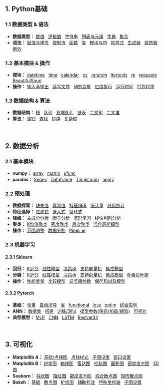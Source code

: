 ## 1. Python基础
### 1.1 数据类型 & 语法
* **数据类型：**
[数值](https://github.com/ZBTGL/summary/blob/master/Python/Basics/obj_number.py)
&nbsp; [逻辑值](https://github.com/ZBTGL/summary/blob/master/Python/Basics/obj_logicals.py)
&nbsp; [字符串](https://github.com/ZBTGL/summary/blob/master/Python/Basics/obj_str.py) 
&nbsp; [列表与元组](https://github.com/ZBTGL/summary/blob/master/Python/Basics/obj_list_tuple.py)
&nbsp; [字典](https://github.com/ZBTGL/summary/blob/master/Python/Basics/obj_dict.py)
&nbsp; [集合](https://github.com/ZBTGL/summary/blob/master/Python/Basics/obj_set.py)
* **语法：** 
[赋值与拷贝](https://github.com/ZBTGL/summary/blob/master/Python/Basics/syntax_assign_copy.py)
&nbsp; [控制流](https://github.com/ZBTGL/summary/blob/master/Python/Basics/syntax_controlFlow.py) 
&nbsp; [函数](https://github.com/ZBTGL/summary/blob/master/Python/Basics/syntax_func.py)
&nbsp; [类](https://github.com/ZBTGL/summary/blob/master/Python/Basics/syntax_class.py)
&nbsp; [模块与包](https://github.com/ZBTGL/summary/blob/master/Python/Basics/syntax_module_package.py)
&nbsp; [推导式](https://github.com/ZBTGL/summary/blob/master/Python/Basics/syntax_derivative.py)
&nbsp; [生成器](https://github.com/ZBTGL/summary/blob/master/Python/Basics/syntax_generator.py)
&nbsp; [装饰器](https://github.com/ZBTGL/summary/blob/master/Python/Basics/syntax_decorator.py)
&nbsp; [例外](https://github.com/ZBTGL/summary/blob/master/Python/Basics/syntax_exception.py)

### 1.2 基本模块 & 操作
* **模块：**
[datetime](https://github.com/ZBTGL/summary/blob/master/Python/Basics/module_datetime.py)
&nbsp; [time](https://github.com/ZBTGL/summary/blob/master/Python/Basics/module_time.py)
&nbsp; [calendar](https://github.com/ZBTGL/summary/blob/master/Python/Basics/module_calendar.py)
&nbsp; [os](https://github.com/ZBTGL/summary/blob/master/Python/Basics/module_os.py)
&nbsp; [random](https://github.com/ZBTGL/summary/blob/master/Python/Basics/module_random.py)
&nbsp; [itertools](https://github.com/ZBTGL/summary/blob/master/Python/Basics/module_itertools.py)
&nbsp; [re](https://github.com/ZBTGL/summary/blob/master/Python/Basics/module_re.py)
&nbsp; [requests](https://github.com/ZBTGL/summary/blob/master/Python/Basics/module_requests.py)
&nbsp; [BeautifulSoup](https://github.com/ZBTGL/summary/blob/master/Python/Basics/module_BeautifulSoup.py)
* **操作：**
[输入与输出](https://github.com/ZBTGL/summary/blob/master/Python/Basics/op_input_output.py)
&nbsp; [读写文件](https://github.com/ZBTGL/summary/blob/master/Python/Basics/op_read_write.py)
&nbsp; [动态变量](https://github.com/ZBTGL/summary/blob/master/Python/Basics/op_dynamicVariable.py)
&nbsp; [进度提示](https://github.com/ZBTGL/summary/blob/master/Python/Basics/op_progress.py)
&nbsp; [运行时间](https://github.com/ZBTGL/summary/blob/master/Python/Basics/op_timeSpan.py)
&nbsp; [打包程序](https://github.com/ZBTGL/summary/blob/master/Python/Basics/op_exe.txt)


### 1.3 数据结构 & 算法
* **数据结构：**
[栈](https://github.com/ZBTGL/summary/blob/master/Python/Basics/DS_stack.py)
&nbsp; [队列](https://github.com/ZBTGL/summary/blob/master/Python/Basics/DS_queue.py)
&nbsp; [双端队列](https://github.com/ZBTGL/summary/blob/master/Python/Basics/DS_deque.py)
&nbsp; [链表](https://github.com/ZBTGL/summary/blob/master/Python/Basics/DS_chain.py)
&nbsp; [二叉树](https://github.com/ZBTGL/summary/blob/master/Python/Basics/DS_binTree.py)
&nbsp; [二叉堆](https://github.com/ZBTGL/summary/blob/master/Python/Basics/DS_binHeap.py)
* **算法：**
[递归](https://github.com/ZBTGL/summary/blob/master/Python/Basics/algr_recur.py)
&nbsp; [查找](https://github.com/ZBTGL/summary/blob/master/Python/Basics/algr_search.py)
&nbsp; [排序](https://github.com/ZBTGL/summary/blob/master/Python/Basics/algr_rank.py)
&nbsp; [复杂度](https://github.com/ZBTGL/summary/blob/master/Python/Basics/algr_complex.py)
<br/>


## 2. 数据分析
### 2.1 基本模块
* **numpy：**
[array](https://github.com/ZBTGL/summary/blob/master/Python/DataAnalysis/np_array.py)
&nbsp; [matrix](https://github.com/ZBTGL/summary/blob/master/Python/DataAnalysis/np_matrix.py)
&nbsp; [ufunc](https://github.com/ZBTGL/summary/blob/master/Python/DataAnalysis/np_ufunc.py)
* **pandas：**
[Series](https://github.com/ZBTGL/summary/blob/master/Python/DataAnalysis/pd_series.py)
&nbsp; [Dataframe](https://github.com/ZBTGL/summary/blob/master/Python/DataAnalysis/pd_dataframe.py)
&nbsp; [Timestamp](https://github.com/ZBTGL/summary/blob/master/Python/DataAnalysis/pd_timestamp.py)
&nbsp; [apply](https://github.com/ZBTGL/summary/blob/master/Python/DataAnalysis/pd_apply.py)

### 2.2 预处理
* **数据探索：** 
[缺失值](https://github.com/ZBTGL/summary/blob/master/Python/DataAnalysis/quality_null.py)
&nbsp; [异常值](https://github.com/ZBTGL/summary/blob/master/Python/DataAnalysis/quality_abnorm.py)
&nbsp; [特征编码](https://github.com/ZBTGL/summary/blob/master/Python/DataAnalysis/quality_featureCoding.py)
&nbsp; [统计量](https://github.com/ZBTGL/summary/blob/master/Python/DataAnalysis/stat_index.py)
&nbsp; [分组统计](https://github.com/ZBTGL/summary/blob/master/Python/DataAnalysis/stat_group.py)
* **特征选择：** 
[过滤式](https://github.com/ZBTGL/summary/blob/master/Python/DataAnalysis/select_filter.py)
&nbsp; [嵌入式](https://github.com/ZBTGL/summary/blob/master/Python/DataAnalysis/select_model.py)
&nbsp; [循环式](https://github.com/ZBTGL/summary/blob/master/Python/DataAnalysis/select_recur.py)
* **降维：** 
[主成分分析](https://github.com/ZBTGL/summary/blob/master/Python/DataAnalysis/reduceDim_PCA.py)
&nbsp; [因子分析](https://github.com/ZBTGL/summary/blob/master/Python/DataAnalysis/reduceDim_factorAnalysis.py)
&nbsp; [流形学习](https://github.com/ZBTGL/summary/blob/master/Python/DataAnalysis/reduceDim_manifold.py)
&nbsp; [线性判别分析](https://github.com/ZBTGL/summary/blob/master/Python/DataAnalysis/reduceDim_LDA.py)
* **聚类：**
[K均值聚类](https://github.com/ZBTGL/summary/blob/master/Python/DataAnalysis/clst_kmeans.py)
&nbsp; [密度聚类](https://github.com/ZBTGL/summary/blob/master/Python/DataAnalysis/clst_DBSCAN.py)
&nbsp; [层次聚类](https://github.com/ZBTGL/summary/blob/master/Python/DataAnalysis/clst_agglo.py)
&nbsp; [混合高斯模型](https://github.com/ZBTGL/summary/blob/master/Python/DataAnalysis/clst_mixGauss.py)
* **操作：**
[范围调整](https://github.com/ZBTGL/summary/blob/master/Python/DataAnalysis/op_rescale.py)
&nbsp; [数据分割](https://github.com/ZBTGL/summary/blob/master/Python/DataAnalysis/op_split.py)
&nbsp; [Pipeline](https://github.com/ZBTGL/summary/blob/master/Python/DataAnalysis/op_pipeline.py)

### 2.3 机器学习
#### 2.3.1 Sklearn
* **回归：**
[K近邻](https://github.com/ZBTGL/summary/blob/master/Python/Models/Sklearn/regr_KNN.py)
&nbsp; [线性模型](https://github.com/ZBTGL/summary/blob/master/Python/Models/Sklearn/regr_linear.py)
&nbsp; [决策树](https://github.com/ZBTGL/summary/blob/master/Python/Models/Sklearn/regr_DT.py) 
&nbsp; [支持向量机](https://github.com/ZBTGL/summary/blob/master/Python/Models/Sklearn/regr_SVM.py)
&nbsp; [集成模型](https://github.com/ZBTGL/summary/blob/master/Python/Models/Sklearn/regr_ensemble.py)
* **分类：**
[K近邻](https://github.com/ZBTGL/summary/blob/master/Python/Models/Sklearn/clf_KNN.py)
&nbsp; [线性模型](https://github.com/ZBTGL/summary/blob/master/Python/Models/Sklearn/clf_linear.py)
&nbsp; [决策树](https://github.com/ZBTGL/summary/blob/master/Python/Models/Sklearn/clf_DT.py)
&nbsp; [支持向量机](https://github.com/ZBTGL/summary/blob/master/Python/Models/Sklearn/clf_SVM.py)
&nbsp; [集成模型](https://github.com/ZBTGL/summary/blob/master/Python/Models/Sklearn/clf_ensemble.py)
&nbsp; [朴素贝叶斯](https://github.com/ZBTGL/summary/blob/master/Python/Models/Sklearn/clf_NB.py)
* **操作：**
[性能度量](https://github.com/ZBTGL/summary/blob/master/Python/Models/Sklearn/op_metrics.py)
&nbsp; [比较模型](https://github.com/ZBTGL/summary/blob/master/Python/Models/Sklearn/op_CompareModel.py)
&nbsp; [调节超参数](https://github.com/ZBTGL/summary/blob/master/Python/Models/Sklearn/op_TuneHyperparam.py)
&nbsp; [保存和加载模型](https://github.com/ZBTGL/summary/blob/master/Python/Models/Sklearn/op_SaveLoad.py)

#### 2.3.2 Pytorch
* **基础：**
[张量](https://github.com/ZBTGL/summary/blob/master/Python/Models/Pytorch/basic_tensor.py)
&nbsp; [自动求导](https://github.com/ZBTGL/summary/blob/master/Python/Models/Pytorch/basic_autograd.py)
&nbsp; [层](https://github.com/ZBTGL/summary/blob/master/Python/Models/Pytorch/basic_layer.py)
&nbsp; [functional](https://github.com/ZBTGL/summary/blob/master/Python/Models/Pytorch/basic_functional.py) 
&nbsp; [loss](https://github.com/ZBTGL/summary/blob/master/Python/Models/Pytorch/basic_loss.py)
&nbsp; [optim](https://github.com/ZBTGL/summary/blob/master/Python/Models/Pytorch/basic_optim.py) 
&nbsp; [综合实例](https://github.com/ZBTGL/summary/blob/master/Python/Models/Pytorch/basic_review.py)
* **ANN：**
[数据集](https://github.com/ZBTGL/summary/blob/master/Python/Models/Pytorch/nn_datasets.py)
&nbsp; [搭建](https://github.com/ZBTGL/summary/blob/master/Python/Models/Pytorch/nn_BuildNN.py)
&nbsp; [训练/测试](https://github.com/ZBTGL/summary/blob/master/Python/Models/Pytorch/nn_TrainTest.py)
&nbsp; [模型参数(保存/加载/提取)](https://github.com/ZBTGL/summary/blob/master/Python/Models/Pytorch/nn_SaveLoadParam.py)
&nbsp; [可视化](https://github.com/ZBTGL/summary/blob/master/Python/Models/Pytorch/nn_tensorboardX.py)
* **典型模型：**
[MLP](https://github.com/ZBTGL/summary/blob/master/Python/Models/Pytorch/model_MLP.py)
&nbsp; [CNN](https://github.com/ZBTGL/summary/blob/master/Python/Models/Pytorch/model_CNN.py)
&nbsp; [LSTM](https://github.com/ZBTGL/summary/blob/master/Python/Models/Pytorch/model_LSTM.py)
&nbsp; [ResNet34](https://github.com/ZBTGL/summary/blob/master/Python/Models/Pytorch/model_ResNet34.py)
<br/>


## 3. 可视化
* **Matplotlib A：** 
[基础/点线图](https://github.com/ZBTGL/summary/blob/master/Python/Visualization/mpl_basic_scatter_plot.py)
&nbsp; [点线样式](https://github.com/ZBTGL/summary/blob/master/Python/Visualization/mpl_style.py)
&nbsp; [子图设置](https://github.com/ZBTGL/summary/blob/master/Python/Visualization/mpl_subplot.py)
&nbsp; [窗口设置](https://github.com/ZBTGL/summary/blob/master/Python/Visualization/mpl_window.py)
* **Matplotlib B：** 
[饼状图](https://github.com/ZBTGL/summary/blob/master/Python/Visualization/mpl_pie.py)
&nbsp; [箱线图](https://github.com/ZBTGL/summary/blob/master/Python/Visualization/mpl_box.py)
&nbsp; [雷达图](https://github.com/ZBTGL/summary/blob/master/Python/Visualization/mpl_radar.py)
&nbsp; [柱状图](https://github.com/ZBTGL/summary/blob/master/Python/Visualization/mpl_bar.py)
&nbsp; [面积图](https://github.com/ZBTGL/summary/blob/master/Python/Visualization/mpl_area.py)
&nbsp; [密度直方图](https://github.com/ZBTGL/summary/blob/master/Python/Visualization/mpl_hist.py)
&nbsp; [3D图](https://github.com/ZBTGL/summary/blob/master/Python/Visualization/mpl_3D.py)
* **Seaborn：** 
[柱状图](https://github.com/ZBTGL/summary/blob/master/Python/Visualization/sns_bar.py)
&nbsp; [箱线图](https://github.com/ZBTGL/summary/blob/master/Python/Visualization/sns_box.py)
&nbsp; [密度直方图](https://github.com/ZBTGL/summary/blob/master/Python/Visualization/sns_hist.py)
&nbsp; [综合散点图](https://github.com/ZBTGL/summary/blob/master/Python/Visualization/sns_comprehensiveScatter.py)
&nbsp; [矩阵散点图](https://github.com/ZBTGL/summary/blob/master/Python/Visualization/sns_matrixScatter.py)
* **Bokeh：**
[基础](https://github.com/ZBTGL/summary/blob/master/Python/Visualization/bokeh_basic.py)
&nbsp; [散点图](https://github.com/ZBTGL/summary/blob/master/Python/Visualization/bokeh_scatter.py)
&nbsp; [折线图](https://github.com/ZBTGL/summary/blob/master/Python/Visualization/bokeh_plot.py)
&nbsp; [辅助标注](https://github.com/ZBTGL/summary/blob/master/Python/Visualization/bokeh_notation.py)
&nbsp; [特殊坐标轴](https://github.com/ZBTGL/summary/blob/master/Python/Visualization/bokeh_specialAxis.py)
&nbsp; [子图设置](https://github.com/ZBTGL/summary/blob/master/Python/Visualization/bokeh_subplot.py)
